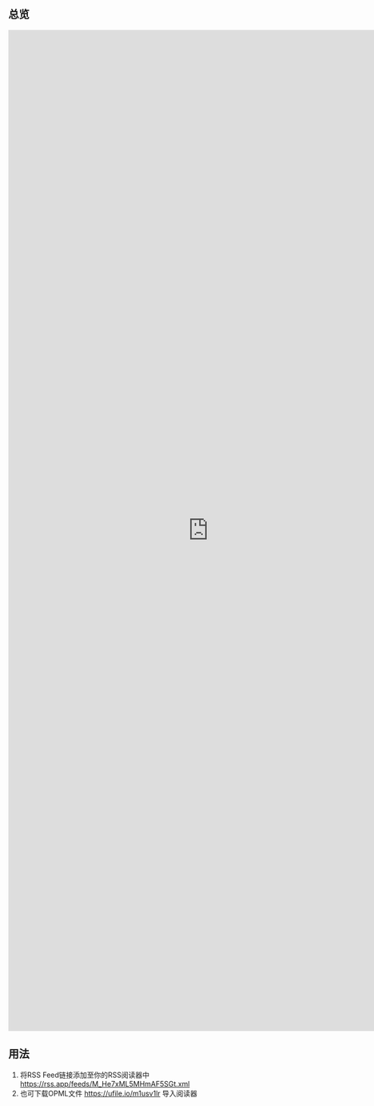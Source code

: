 ## 总览
<iframe width="800" height="2000" src="https://rss.app/embed/v1/M_He7xML5MHmAF5SGt" frameBorder="0"
></iframe>

## 用法
1. 将RSS Feed链接添加至你的RSS阅读器中 https://rss.app/feeds/M_He7xML5MHmAF5SGt.xml
2. 也可下载OPML文件 https://ufile.io/m1usv1lr 导入阅读器
